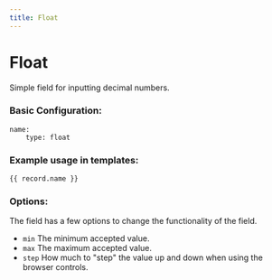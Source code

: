 ```yaml
---
title: Float
---
```

Float
=========

Simple field for inputting decimal numbers.

### Basic Configuration:

```
name:
    type: float
```

### Example usage in templates:

```
{{ record.name }}
```

### Options:

The field has a few options to change the functionality of the field.

* `min` The minimum accepted value.
* `max` The maximum accepted value.
* `step` How much to "step" the value up and down when using the browser
  controls.
